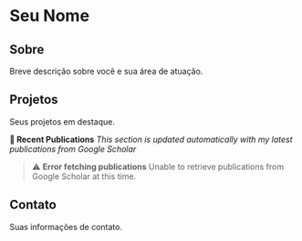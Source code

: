 # Seu Nome

## Sobre
Breve descrição sobre você e sua área de atuação.

## Projetos
Seus projetos em destaque.

**🧪 Recent Publications**
*This section is updated automatically with my latest publications from Google Scholar*

> ⚠️ **Error fetching publications**
> Unable to retrieve publications from Google Scholar at this time.
## Contato
Suas informações de contato.
